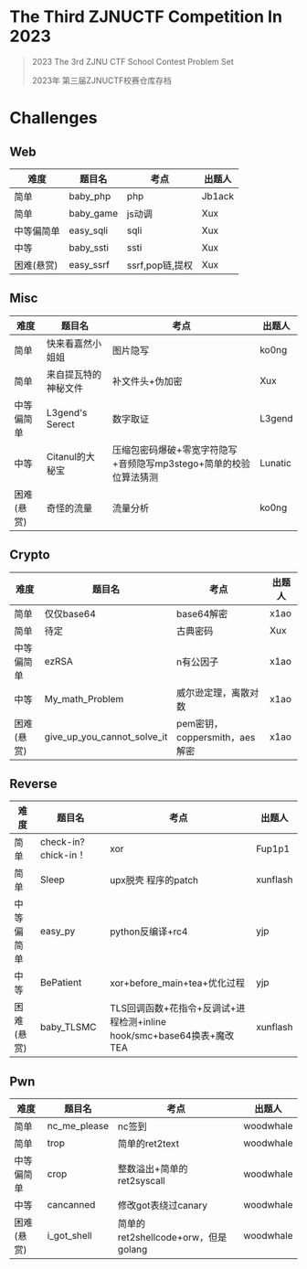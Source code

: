 # The Third ZJNUCTF Competition In 2023

> 2023 The 3rd ZJNU CTF School Contest Problem Set
>
> 2023年 第三届ZJNUCTF校赛仓库存档

# Challenges

## Web

| 难度       | 题目名    | 考点            | 出题人 |
| ---------- | --------- | --------------- | ------ |
| 简单       | baby_php  | php             | Jb1ack |
| 简单       | baby_game | js动调          | Xux    |
| 中等偏简单 | easy_sqli | sqli            | Xux    |
| 中等       | baby_ssti | ssti            | Xux    |
| 困难(悬赏) | easy_ssrf | ssrf,pop链,提权 | Xux    |

## Misc

| 难度       | 题目名               | 考点                                                         | 出题人  |
| ---------- | -------------------- | ------------------------------------------------------------ | ------- |
| 简单       | 快来看嘉然小姐姐     | 图片隐写                                                     | ko0ng   |
| 简单       | 来自提瓦特的神秘文件 | 补文件头+伪加密                                              | Xux     |
| 中等偏简单 | L3gend's Serect      | 数字取证                                                     | L3gend  |
| 中等       | Citanul的大秘宝      | 压缩包密码爆破+零宽字符隐写+音频隐写mp3stego+简单的校验位算法猜测 | Lunatic |
| 困难(悬赏) | 奇怪的流量           | 流量分析                                                     | ko0ng   |

## Crypto

| 难度       | 题目名                      | 考点                          | 出题人 |
| ---------- | --------------------------- | ----------------------------- | ------ |
| 简单       | 仅仅base64                  | base64解密                    | x1ao   |
| 简单       | 待定                        | 古典密码                      | Xux    |
| 中等偏简单 | ezRSA                       | n有公因子                     | x1ao   |
| 中等       | My_math_Problem             | 威尔逊定理，离散对数          | x1ao   |
| 困难(悬赏) | give_up_you_cannot_solve_it | pem密钥，coppersmith，aes解密 | x1ao   |

## Reverse

| 难度       | 题目名              | 考点                                                         | 出题人   |
| ---------- | ------------------- | ------------------------------------------------------------ | -------- |
| 简单       | check-in?chick-in！ | xor                                                          | Fup1p1   |
| 简单       | Sleep               | upx脱壳 程序的patch                                          | xunflash |
| 中等偏简单 | easy_py             | python反编译+rc4                                             | yjp      |
| 中等       | BePatient           | xor+before_main+tea+优化过程                                 | yjp      |
| 困难(悬赏) | baby_TLSMC          | TLS回调函数+花指令+反调试+进程检测+inline hook/smc+base64换表+魔改TEA | xunflash |

## Pwn

| 难度       | 题目名       | 考点                                | 出题人    |
| ---------- | ------------ | ----------------------------------- | --------- |
| 简单       | nc_me_please | nc签到                              | woodwhale |
| 简单       | trop         | 简单的ret2text                      | woodwhale |
| 中等偏简单 | crop         | 整数溢出+简单的ret2syscall          | woodwhale |
| 中等       | cancanned    | 修改got表绕过canary                 | woodwhale |
| 困难(悬赏) | i_got_shell  | 简单的ret2shellcode+orw，但是golang | woodwhale |

